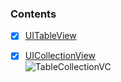   ### Contents  
- [x] [UITableView](https://github.com/mrgsdev/Swiftbook-Lessons/tree/main/TableView%20%26%20Collection%20View/TableView/TableView) 
- [x] [UICollectionView](https://github.com/mrgsdev/Swiftbook-Lessons/tree/main/TableView%20%26%20Collection%20View/CollectionView/CollectionView)  
![TableCollectionVC](https://user-images.githubusercontent.com/107209053/187083781-30a3ef85-b7e0-4419-89a9-6e76b4d85d11.png)

